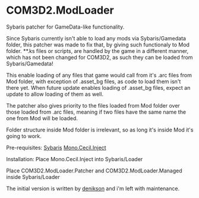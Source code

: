 # COM3D2.ModLoader
Sybaris patcher for GameData-like functionality.


Since Sybaris currently isn't able to load any mods via Sybaris/Gamedata folder, this patcher was made to fix that, by giving such
functionaly to Mod folder. **.ks files or scripts, are handled by the game in a different manner, which has not been changed for COM3D2, as such they can be loaded from Sybaris/Gamedata!

This enable loading of any files that game would call from it's .arc files from Mod folder, with exception of .asset_bg files,
as code to load them isn't there yet. When future update enables loading of .asset_bg files, expect an update to allow loading of them as well. 

The patcher also gives priority to the files loaded from Mod folder over those loaded from .arc files, meaning if two files have the same name
the one from Mod will be loaded.

Folder structure inside Mod folder is irrelevant, so as long it's inside Mod it's going to work.

Pre-requisites:
[Sybaris](https://ux.getuploader.com/cm3d2_e/download/317)
[Mono.Cecil.Inject](https://github.com/denikson/Mono.Cecil.Inject/releases)

Installation:
Place Mono.Cecil.Inject into Sybaris/Loader

Place COM3D2.ModLoader.Patcher and COM3D2.ModLoader.Managed inside Sybaris/Loader

The initial version is written by [denikson](https://github.com/denikson) and i'm left with maintenance.

